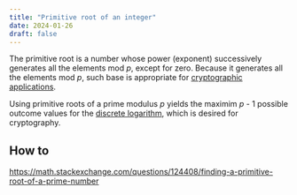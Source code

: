 ```yaml
---
title: "Primitive root of an integer"
date: 2024-01-26
draft: false
---
```


The primitive root is a number whose power (exponent) successively
generates all the elements mod *p*, except for zero.
Because it generates all the elements mod *p*,
such base is appropriate for [cryptographic applications](/cryptography).

Using primitive roots of a prime modulus *p* yields the maximim *p* - 1
possible outcome values for the [discrete logarithm](/discrete-logarithm), which is desired for
cryptography.

## How to

https://math.stackexchange.com/questions/124408/finding-a-primitive-root-of-a-prime-number
